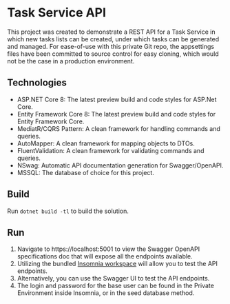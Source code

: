 ﻿# Task Service API
This project was created to demonstrate a REST API for a Task Service in which new tasks lists can be created, under 
which tasks can be generated and managed. For ease-of-use with this private Git repo, the appsettings files have been 
committed to source control for easy cloning, which would not be the case in a production environment. 

## Technologies
- ASP.NET Core 8: The latest preview build and code styles for ASP.Net Core.
- Entity Framework Core 8: The latest preview build and code styles for Entity Framework Core.
- MediatR/CQRS Pattern: A clean framework for handling commands and queries.
- AutoMapper: A clean framework for mapping objects to DTOs.
- FluentValidation: A clean framework for validating commands and queries.
- NSwag: Automatic API documentation generation for Swagger/OpenAPI.
- MSSQL: The database of choice for this project.

## Build

Run `dotnet build -tl` to build the solution.

## Run

1. Navigate to https://localhost:5001 to view the Swagger OpenAPI specifications doc that will expose all the endpoints 
available. 
2. Utilizing the bundled [Insomnia workspace](./Insomnia-Repo.json) will allow you to test the API endpoints.
3. Alternatively, you can use the Swagger UI to test the API endpoints.
4. The login and password for the base user can be found in the Private Environment inside Insomnia, or in the seed database method. 